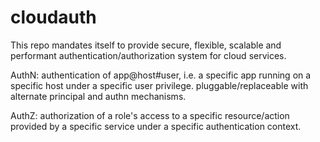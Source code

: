 cloudauth
=========

This repo mandates itself to provide secure, flexible, scalable and performant authentication/authorization system for cloud services.

AuthN: authentication of app@host#user, i.e. a specific app running on a specific host under a specific user privilege. pluggable/replaceable with alternate principal and authn mechanisms.

AuthZ: authorization of a role's access to a specific resource/action provided by a specific service under a specific authentication context.
